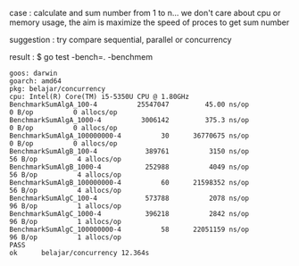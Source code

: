 case :
calculate and sum number from 1 to n...
we don't care about cpu or memory usage, the aim is maximize the speed of proces to get sum number

suggestion :
try compare sequential, parallel or concurrency

result :
$ go test -bench=. -benchmem
```
goos: darwin
goarch: amd64
pkg: belajar/concurrency
cpu: Intel(R) Core(TM) i5-5350U CPU @ 1.80GHz
BenchmarkSumAlgA_100-4         	25547047	     45.00 ns/op	       0 B/op	       0 allocs/op
BenchmarkSumAlgA_1000-4        	 3006142	     375.3 ns/op	       0 B/op	       0 allocs/op
BenchmarkSumAlgA_100000000-4   	      30	  36770675 ns/op	       0 B/op	       0 allocs/op
BenchmarkSumAlgB_100-4         	  389761	      3150 ns/op	      56 B/op	       4 allocs/op
BenchmarkSumAlgB_1000-4        	  252988	      4049 ns/op	      56 B/op	       4 allocs/op
BenchmarkSumAlgB_100000000-4   	      60	  21598352 ns/op	      56 B/op	       4 allocs/op
BenchmarkSumAlgC_100-4         	  573788	      2078 ns/op	      96 B/op	       1 allocs/op
BenchmarkSumAlgC_1000-4        	  396218	      2842 ns/op	      96 B/op	       1 allocs/op
BenchmarkSumAlgC_100000000-4   	      58	  22051159 ns/op	      96 B/op	       1 allocs/op
PASS
ok  	belajar/concurrency	12.364s
```